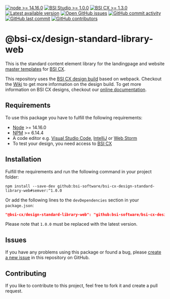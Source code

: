 [![node >= 14.16.0](https://img.shields.io/badge/node-%3E%3D14.16.0-brightgreen)](https://nodejs.org/)
[![BSI Studio >= 1.0.0](https://img.shields.io/badge/BSI%20Studio-%3E%3D1.0.0-brightgreen)](https://www.bsi-software.com/cx)
[![BSI CX >= 1.3.0](https://img.shields.io/badge/BSI%20CX-%3E%3D1.3.0-brightgreen)](https://www.bsi-software.com/cx)
[![Latest available version](https://img.shields.io/github/v/tag/bsi-software/bsi-cx-design-standard-library-web?label=npm)](https://github.com/bsi-software/bsi-cx-design-standard-library-web/releases)
[![Open GitHub issues](https://img.shields.io/github/issues/bsi-software/bsi-cx-design-standard-library-web)](https://github.com/bsi-software/bsi-cx-design-standard-library-web/issues)
[![GitHub commit activity](https://img.shields.io/github/commit-activity/w/bsi-software/bsi-cx-design-standard-library-web)](https://github.com/bsi-software/bsi-cx-design-standard-library-web/commits)
[![GitHub last commit](https://img.shields.io/github/last-commit/bsi-software/bsi-cx-design-standard-library-web)](https://github.com/bsi-software/bsi-cx-design-standard-library-web/commits)
[![GitHub contributors](https://img.shields.io/github/contributors/bsi-software/bsi-cx-design-standard-library-web)](https://github.com/bsi-software/bsi-cx-design-standard-library-web/graphs/contributors)


# @bsi-cx/design-standard-library-web

This is the standard content element library for the landingpage and website [master templates](https://github.com/bsi-software/bsi-cx-design-master-template-web) for [BSI CX](https://www.bsi-software.com/en/cx).

This repository uses the [BSI CX design build](https://github.com/bsi-software/bsi-cx-design-build) based on webpack. Checkout
the [Wiki](https://github.com/bsi-software/bsi-cx-design-build/wiki) to get more information on the design build.
To get more information on BSI CX designs, checkout our [online documentation](https://bsi-software.github.io/bsi-cx-docs/).

## Requirements

To use this package you have to fulfill the following requirements:

* [Node](https://nodejs.org/) >= 14.16.0
* [NPM](https://nodejs.org/) >= 6.14.4
* A code editor e.g. [Visual Studio Code](https://code.visualstudio.com/), [IntelliJ](https://www.jetbrains.com/idea/)
  or [Web Storm](https://www.jetbrains.com/webstorm/)
* To test your design, you need access to [BSI CX](https://www.bsi-software.com/cx)

## Installation

Fulfill the requirements and run the following command in your project folder:

````shell script
npm install --save-dev github:bsi-software/bsi-cx-design-standard-library-web#semver:^1.0.0
````

Or add the following lines to the `devDependencies` section in your `package.json`:

````json
"@bsi-cx/design-standard-library-web": "github:bsi-software/bsi-cx-design-standard-library-web#semver:^1.0.0"
````
Please note that `1.0.0` must be replaced with the latest version.

## Issues

If you have any problems using this package or found a bug,
please [create a new issue](https://github.com/bsi-software/bsi-cx-design-standard-library-web/issues) in this repository on GitHub.

## Contributing

If you like to contribute to this project, feel free to fork it and create a pull request.
